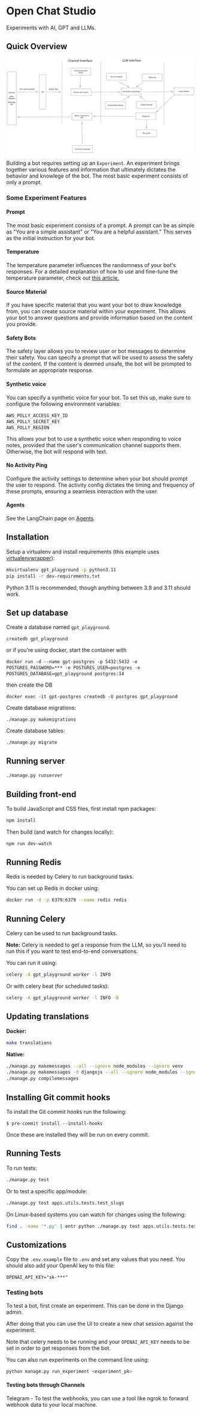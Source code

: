 # Open Chat Studio

Experiments with AI, GPT and LLMs.

## Quick Overview
![High level overview](docs/overview.svg)

Building a bot requires setting up an `Experiment`. An experiment brings together various features and information that ultimately dictates the behavior and knowlege of the bot. The most basic experiment consists of only a prompt.

### Some Experiment Features
#### Prompt
The most basic experiment consists of a prompt. A prompt can be as simple as "You are a simple assistant" or "You are a helpful assistant." This serves as the initial instruction for your bot.

#### Temperature
The temperature parameter influences the randomness of your bot's responses. For a detailed explanation of how to use and fine-tune the temperature parameter, check out [this article.](https://www.coltsteele.com/tips/understanding-openai-s-temperature-parameter)
#### Source Material
If you have specific material that you want your bot to draw knowledge from, you can create source material within your experiment. This allows your bot to answer questions and provide information based on the content you provide.

#### Safety Bots
The safety layer allows you to review user or bot messages to determine their safety. You can specify a prompt that will be used to assess the safety of the content. If the content is deemed unsafe, the bot will be prompted to formulate an appropriate response.

#### Synthetic voice
You can specify a synthetic voice for your bot. To set this up, make sure to configure the following environment variables:

```Shell
AWS_POLLY_ACCESS_KEY_ID
AWS_POLLY_SECRET_KEY
AWS_POLLY_REGION
```
This allows your bot to use a synthetic voice when responding to voice notes, provided that the user's communication channel supports them. Otherwise, the bot will respond with text.


#### No Activity Ping
Configure the activity settings to determine when your bot should prompt the user to respond. The activity config dictates the timing and frequency of these prompts, ensuring a seamless interaction with the user.
#### Agents
See the LangChain page on [Agents](https://docs.langchain.com/docs/components/agents/).



## Installation

Setup a virtualenv and install requirements
(this example uses [virtualenvwrapper](https://virtualenvwrapper.readthedocs.io/en/latest/)):

```bash
mkvirtualenv gpt_playground -p python3.11
pip install -r dev-requirements.txt
```

Python 3.11 is recommended, though anything between 3.9 and 3.11 should work.

## Set up database

Create a database named `gpt_playground`.

```
createdb gpt_playground
```

or if you're using docker, start the container with

```
docker run -d --name gpt-postgres -p 5432:5432 -e POSTGRES_PASSWORD=*** -e POSTGRES_USER=postgres -e POSTGRES_DATABASE=gpt_playground postgres:14
```
then create the DB
```
docker exec -it gpt-postgres createdb -U postgres gpt_playground
```

Create database migrations:

```
./manage.py makemigrations
```

Create database tables:

```
./manage.py migrate
```

## Running server

```bash
./manage.py runserver
```

## Building front-end

To build JavaScript and CSS files, first install npm packages:

```bash
npm install
```

Then build (and watch for changes locally):

```bash
npm run dev-watch
```

## Running Redis

Redis is needed by Celery to run background tasks.

You can set up Redis in docker using:

```bash
docker run -d -p 6379:6379 --name redis redis
```

## Running Celery

Celery can be used to run background tasks.

**Note:** Celery is needed to get a response from the LLM, so you'll need to run this if you want to test end-to-end conversations.

You can run it using:

```bash
celery -A gpt_playground worker -l INFO
```

Or with celery beat (for scheduled tasks):

```bash
celery -A gpt_playground worker -l INFO -B
```

## Updating translations

**Docker:**

```bash
make translations
```

**Native:**

```bash
./manage.py makemessages --all --ignore node_modules --ignore venv
./manage.py makemessages -d djangojs --all --ignore node_modules --ignore venv
./manage.py compilemessages
```

## Installing Git commit hooks

To install the Git commit hooks run the following:

```shell
$ pre-commit install --install-hooks
```

Once these are installed they will be run on every commit.

## Running Tests

To run tests:

```bash
./manage.py test
```

Or to test a specific app/module:

```bash
./manage.py test apps.utils.tests.test_slugs
```

On Linux-based systems you can watch for changes using the following:

```bash
find . -name '*.py' | entr python ./manage.py test apps.utils.tests.test_slugs
```


## Customizations

Copy the `.env.example` file to `.env` and set any values that you need.
You should also add your OpenAI key to this file:

```
OPENAI_API_KEY="sk-***"
```

### Testing bots

To test a bot, first create an experiment. This can be done in the Django admin.

After doing that you can use the UI to create a new chat session against the experiment.

Note that celery needs to be running and your `OPENAI_API_KEY` needs to be set in order to get responses from the bot.

You can also run experiments on the command line using:

```bash
python manage.py run_experiment <experiment_pk>
```

#### Testing bots through Channels
Telegram - To test the webhooks, you can use a tool like ngrok to forward webhook data to your local machine.
